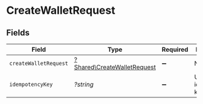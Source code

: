# CreateWalletRequest


## Fields

| Field                                                                     | Type                                                                      | Required                                                                  | Description                                                               |
| ------------------------------------------------------------------------- | ------------------------------------------------------------------------- | ------------------------------------------------------------------------- | ------------------------------------------------------------------------- |
| `createWalletRequest`                                                     | [?Shared\CreateWalletRequest](../../Models/Shared/CreateWalletRequest.md) | :heavy_minus_sign:                                                        | N/A                                                                       |
| `idempotencyKey`                                                          | *?string*                                                                 | :heavy_minus_sign:                                                        | Use an idempotency key                                                    |
